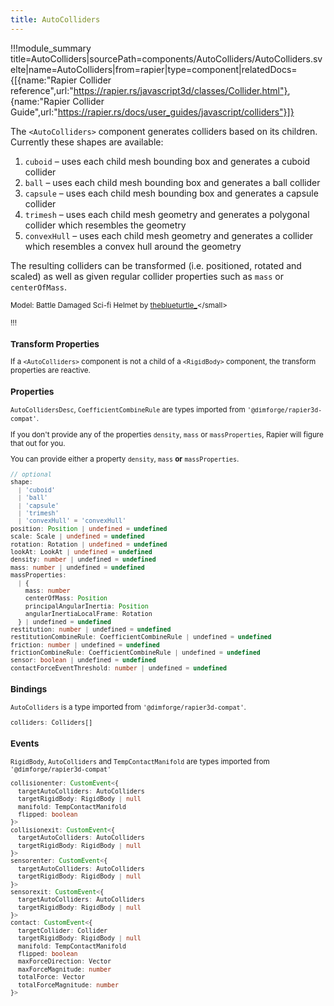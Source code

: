 ```yaml
---
title: AutoColliders
---
```


<script lang="ts">
import Wrapper from '$examples/rapier/auto-colliders/Wrapper.svelte'
</script>

!!!module_summary title=AutoColliders|sourcePath=components/AutoColliders/AutoColliders.svelte|name=AutoColliders|from=rapier|type=component|relatedDocs={[{name:"Rapier Collider reference",url:"https://rapier.rs/javascript3d/classes/Collider.html"}, {name:"Rapier Collider Guide",url:"https://rapier.rs/docs/user_guides/javascript/colliders"}]}

The `<AutoColliders>` component generates colliders based on its children. Currently these shapes are available:

1. `cuboid` – uses each child mesh bounding box and generates a cuboid collider
2. `ball` – uses each child mesh bounding box and generates a ball collider
3. `capsule` – uses each child mesh bounding box and generates a capsule collider
4. `trimesh` – uses each child mesh geometry and generates a polygonal collider which resembles the geometry
5. `convexHull` – uses each child mesh geometry and generates a collider which resembles a convex hull around the geometry

The resulting colliders can be transformed (i.e. positioned, rotated and scaled) as well as given regular collider properties such as `mass` or `centerOfMass`.

<ExampleWrapper playgroundHref="/rapier/auto-colliders">
  <Wrapper />
</ExampleWrapper>

<small>Model: Battle Damaged Sci-fi Helmet by [theblueturtle\_](https://sketchfab.com/theblueturtle_)</small>

!!!

### Transform Properties

If a `<AutoColliders>` component is not a child of a `<RigidBody>` component, the transform properties are reactive.

### Properties

`AutoCollidersDesc`, `CoefficientCombineRule` are types imported from `'@dimforge/rapier3d-compat'`.

If you don't provide any of the properties `density`, `mass` or `massProperties`, Rapier will figure that out for you.

You can provide either a property `density`, `mass` **or** `massProperties`.

```ts
// optional
shape:
  | 'cuboid'
  | 'ball'
  | 'capsule'
  | 'trimesh'
  | 'convexHull' = 'convexHull'
position: Position | undefined = undefined
scale: Scale | undefined = undefined
rotation: Rotation | undefined = undefined
lookAt: LookAt | undefined = undefined
density: number | undefined = undefined
mass: number | undefined = undefined
massProperties:
  | {
    mass: number
    centerOfMass: Position
    principalAngularInertia: Position
    angularInertiaLocalFrame: Rotation
  } | undefined = undefined
restitution: number | undefined = undefined
restitutionCombineRule: CoefficientCombineRule | undefined = undefined
friction: number | undefined = undefined
frictionCombineRule: CoefficientCombineRule | undefined = undefined
sensor: boolean | undefined = undefined
contactForceEventThreshold: number | undefined = undefined
```

### Bindings

`AutoColliders` is a type imported from `'@dimforge/rapier3d-compat'`.

```ts
colliders: Colliders[]
```

### Events

`RigidBody`, `AutoColliders` and `TempContactManifold` are types imported from `'@dimforge/rapier3d-compat'`

```ts
collisionenter: CustomEvent<{
  targetAutoColliders: AutoColliders
  targetRigidBody: RigidBody | null
  manifold: TempContactManifold
  flipped: boolean
}>
collisionexit: CustomEvent<{
  targetAutoColliders: AutoColliders
  targetRigidBody: RigidBody | null
}>
sensorenter: CustomEvent<{
  targetAutoColliders: AutoColliders
  targetRigidBody: RigidBody | null
}>
sensorexit: CustomEvent<{
  targetAutoColliders: AutoColliders
  targetRigidBody: RigidBody | null
}>
contact: CustomEvent<{
  targetCollider: Collider
  targetRigidBody: RigidBody | null
  manifold: TempContactManifold
  flipped: boolean
  maxForceDirection: Vector
  maxForceMagnitude: number
  totalForce: Vector
  totalForceMagnitude: number
}>
```

